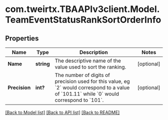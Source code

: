# com.tweirtx.TBAAPIv3client.Model.TeamEventStatusRankSortOrderInfo
## Properties

Name | Type | Description | Notes
------------ | ------------- | ------------- | -------------
**Name** | **string** | The descriptive name of the value used to sort the ranking. | [optional] 
**Precision** | **int?** | The number of digits of precision used for this value, eg &#x60;2&#x60; would correspond to a value of &#x60;101.11&#x60; while &#x60;0&#x60; would correspond to &#x60;101&#x60;. | [optional] 

[[Back to Model list]](../README.md#documentation-for-models) [[Back to API list]](../README.md#documentation-for-api-endpoints) [[Back to README]](../README.md)

